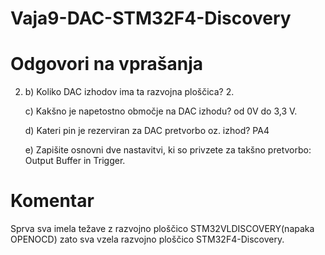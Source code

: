 # Vaja9-DAC-STM32F4-Discovery

# Odgovori na vprašanja

2. b) Koliko DAC izhodov ima ta razvojna ploščica? 2.

   c) Kakšno je napetostno območje na DAC izhodu? od 0V do 3,3 V.

   d) Kateri pin je rezerviran za DAC pretvorbo oz. izhod? PA4

   e) Zapišite osnovni dve nastavitvi, ki so privzete za takšno pretvorbo: Output Buffer in Trigger.
   
   
# Komentar

Sprva sva imela težave z razvojno ploščico STM32VLDISCOVERY(napaka OPENOCD) zato sva vzela razvojno ploščico STM32F4-Discovery.
